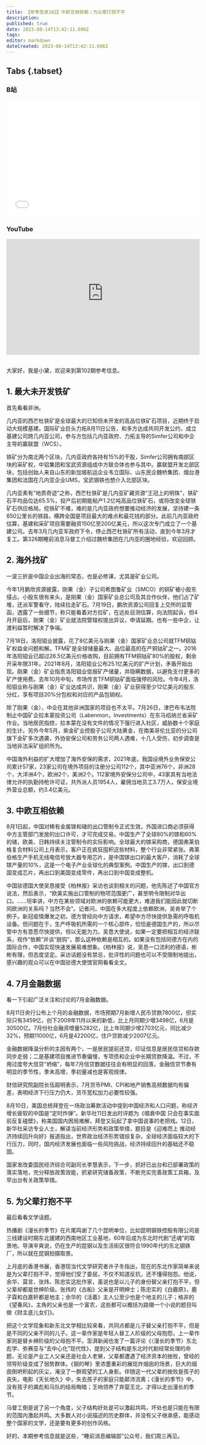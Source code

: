 ```yaml
---
title: 【参考信息102】中欧互相依赖；为父辈打抱不平
description: 
published: true
date: 2023-08-14T13:42:11.696Z
tags: 
editor: markdown
dateCreated: 2023-08-14T13:42:11.696Z
---
```


## Tabs {.tabset}
### B站
<div style="position: relative; padding: 30% 45%;">
<iframe style="position: absolute; width: 100%; height: 100%; left: 0; top: 0;" src="//player.bilibili.com/player.html?&bvid=BV1Vr4y1d7As&page=1&as_wide=1&high_quality=1&danmaku=1&autoplay=0" scrolling="no" border="0" frameborder="no" framespacing="0" allowfullscreen="true"></iframe>
</div>

### YouTube
<div style="position: relative; padding: 30% 45%;">
<iframe style="position: absolute; top: 0; left: 0; width: 100%; height: 100%;" src="https://www.youtube-nocookie.com/embed/YouTubeVID" title="YouTube video player" frameborder="0" allow="accelerometer; autoplay; clipboard-write; encrypted-media; gyroscope; picture-in-picture" allowfullscreen></iframe>
</div>

## 

大家好，我是小黛，欢迎来到第102期参考信息。

## 1. 最大未开发铁矿

首先看看非洲。

几内亚的西芒杜铁矿是全球最大的已知但未开发的高品位铁矿石项目，近期终于启动大规模基建。国际矿业巨头力拓8月11日公告，和多方达成共同开发公约，成立基建公司跨几内亚公司，参与方包括几内亚政府、力拓主导的Simfer公司和中企主导的赢联盟（WCS）。

铁矿分为南北两个区块，几内亚政府各持有15%的干股，Simfer公司拥有南部区块的采矿权，中铝集团和宝武资源组成中方联合体也参与其中。赢联盟开发北部区块，包括创始人来自山东的新加坡航运企业韦立国际、山东民企魏桥集团、烟台港集团和法国在几内亚企业UMS，宝武钢铁也想介入北部区块。

几内亚素有“地质奇迹”之称，西芒杜铁矿是几内亚矿藏资源“王冠上的明珠”，铁矿石平均品位达65.5%，投产后初期能粘产1.2亿吨高品位铁矿石，或将改变全球铁矿石供应格局。挖铁矿不难，难的是几内亚政府想要推动经济的发展，坚持建一条650公里长的铁路，横跨全国是项目最大的难点和最花钱的部分。此前几内亚政府估算，基建和采矿项目需要融资150亿至200亿美元，所以这次专门成立了一个基建公司。去年3月几内亚军政府下令，停止西芒杜铁矿所有活动，直到今年3月才复工。第326期睡前消息马督工介绍过魏桥集团在几内亚的圈地经验，欢迎回顾。

## 2. 海外找矿

一波三折是中国企业出海的常态，也是必修课，尤其是矿业公司。

今年1月鹏欣资源披露，刚果（金）子公司希图鲁矿业（SMCO）的铜矿被小股东侵占。小股东很有来头，是刚果（金）国家矿业总公司及其合作伙伴，他们占了矿堆，还派军警看守，陆续拉走矿石。7月19日，鹏欣资源公司回复上交所的监管函，透露了一些细节，称只能看着对方拉矿，在远处目测估算，向法院起诉，但4月开庭后，刚果（金）矿业就法院管辖权提出异议，申请延期。也有一些中企，让渡利益暂时解决了争端。

7月18日，洛阳钼业披露，花了8亿美元与刚果（金）国家矿业总公司就TFM铜钴矿权益金问题和解。TFM矿是全球储量最大、品位最高的在产铜钴矿之一。2016年洛阳钼业已超过26.5亿美元价格收购，目前拥有TFM铜钴矿80%的股权，剩余开采年限31年。2021年8月，洛阳钼业公布25.1亿美元的扩产计划，矛盾开始出现。刚果（金）矿业指责洛阳钼业低报矿产储量，并隐瞒数据，以避免支付更多的矿产使用费。去年10月中旬，市场传言TFM铜钴矿面临强停的风险。今年4月，洛阳钼业称与刚果（金）矿业达成共识，刚果（金）矿业获得至少12亿美元的股东分红，享有项目20%分包权和对应的产品包销权。

除了刚果（金），中企在其他非洲国家的项目也不太平。7月26日，津巴布韦法院制止中国矿企拉本蒙投资公司（Labenmon，Investments）在东马绍纳兰省采矿作业。当地居民指控，拉本蒙在没有文件的情况下强行进入社区，威胁数十个家庭的生计。另外今年5月，紫金矿业控股子公司大陆黄金，在南美哥伦比亚的分公司旗下金矿多次遇袭，外协安保公司和劳务公司两人遇难，十几人受伤，初步调查是当地非法采矿组织所为。

中国海外利益的扩大增加了海外安保的需求，2021年底，我国设境外业务保安公司累计57家，23家公司在境外项目的注册分公司112个，其中亚洲76个，非洲28个，大洋洲4个，欧洲2个，美洲2个。112家境外安保分公司中，43家具有当地法律允许的执勤持枪许可证，共外派人员1954人，雇佣当地员工3.7万人，保安业境外营业总额，约3.4亿美元。

## 3. 中欧互相依赖

8月1日起，中国对稀有金属镓和锗的出口管制令正式生效，外国进口商必须获得中方主管部门发放的出口许可，才可完成交易。中国生产了全球80%的镓和60%的锗，欧美、日韩持续关注管制令的实际影响。全球最大的镓采购商，德国弗莱伯格复合材料公司上月表示，客户正在疯狂囤积这些材料，整个行业非常紧张。弗莱伯格生产手机无线电信号放大器专用芯片，是中国镓出口的最大客户，消耗了全球镓产量的10%，这是一个电子产业全球化的典型案例。中国生产的镓，出口到德国变成芯片，再出口到美国变成零件，再出口到中国变成整机。

中国驻德国大使吴恳接受《柏林报》采访也谈到相关的问题，他先陈述了中国官方说法，然后表示，“欧美实施出口管制的物项范围更广，甚至明令限制对华出口。......坦率讲，中方在某些领域对欧洲的依赖可能更大，难道我们能因此就切断同欧洲的关系吗？当然不会”。记者问，中国在多大程度上依赖欧洲，吴肯举了个例子。新冠疫情爆发之初，德方曾经向中方请求，希望中方尽快提供急需的呼吸机设备。但问题在于，生产呼吸机所需的一个核心部件，恰恰是德国生产的，所以尽管中方有意愿尽快提供，但以无能为力。吴恳大使说，如果一定要把相互的经济联系，视作“依赖”并谈“脱钩”，那么这种依赖是相互的。如果没有包括同德方在内的国际合作，中国实现快速发展易难想象。《柏林报》说，吴恳一口流利的德语，彬彬有理，但态度坚定。采访话题没有禁忌，批评性的问题也可以不受限制地提出，感兴趣的观众可以在中国驻德大使馆官网看看全文。

## 4. 7月金融数据

看一下引起广泛关注和讨论的7月金融数据。

8月11日央行公布上个月的金融数据，市场预期7月新增人民币贷款7800亿，但实际只有3459亿，创下2009年11月以来的新低，比上月同期少增3498亿，6月是30500亿。7月份社会融资增量5282亿，比上年同期少增2703亿元，同比减少32%，预期11000亿，6月是42200亿，住户贷款减少2007亿元。

金融数据降温分析的主因有两个，一是居民提前还贷，印证信息是居民信贷和存款同步走弱；二是基建项目推进节奏偏慢，专项债和企业中长期贷款降温。不过，不用过度夸大信贷“坍缩”，每年7月信贷数据往往会有明显的回落，金融信贷节奏有明显的季节性，季末高增，季初量减也是客观规律。

财信研究院副院长伍超明表示，7月货币PMI、CPI和地产销售高频数据均有偏差，表明经济下行压力仍大，货币宽松加力必要性较强。

8月10日，美国总统拜登在一场政治筹款活动中提到中国经济和人口问题，称经济增长疲软的中国是“定时炸弹”。新华社11日发出时评题为《唱衰中国 只会在事实面前反复碰壁》，称美国国内困局难解，拜登又玩起了拿中国说事的老把戏。12日，新华社采访专业人士，解读当前经济形势和政策举措，题目是《迎难而上 推动经济持续回升向好》报道指出，世界政治经济形势错综复杂，全球经济面临较大的下行压力，同时，国内经济发展也面临一些风险挑战，经济持续回升的基础还不稳固。

国家发改委国民经济综合司副司长李慧表示，下一步，抓好已出台和已部署政策的落实落地，充分释放政策效能，抓紧研究储备政策，不断充实完善政策工具箱，及早出台有关政策举措。

## 5. 为父辈打抱不平

最后看看文学话题。

热播剧《漫长的季节》在片尾鸣谢了几个昆明单位，比如昆明钢铁控股有限公司是三线建设时期东北援建的西南地区工业基地，60年后成为东北时代剧“还魂”的取景地。导演辛爽说，仍在生产的昆钢以及生活街区很符合1990年代的东北钢铁厂，所以就在昆钢拍摄取景。

上月底的香港书展，香港现当代文学研究者许子冬指出，现在的东北作家简单来说是为父辈打抱不平，觉得他们受了委屈，不仅不知道反抗，还不懂得抱怨。他说，余华、莫言、张炜、陈忠实这批作家，虽说也是以儿子的身份替父亲打抱不平，但父辈却都是世绅阶级。张炜的《古船》父亲是开明绅士；陈忠实的《白鹿原》，鹿子霖和白嘉轩都是地主；余华的《活着》主人公至少也是个地主的儿子；格非的《望春风》，主角的父亲也是一个富农，这些都可以概括为路翎一个小说的题目叫做《财主底儿女们》。

把这个文学现象和新东北文学相比较来看，共同点都是儿子替父亲打抱不平，但是是不同的父亲不同的儿子。这一辈作家是年轻人替工人阶级的父母抱怨，上一辈作家则是替乡绅阶级的父母抱不平。澎湃新闻也发了一篇评论《〈漫长的季节〉东北彪学、弥赛亚与“去中心化”现代性》，提到父子结构是东北时代剧经常处理的命题，无论是产业工人父亲还是社会人老舅，父辈都遭遇了经济资本的挫败，曾经的领导阶级变成了弱势群体。《钢的琴》里浓墨重彩的展现炸烟囱的场景，巨大的烟囱倒坍积起的灰尘，淹没了一群观望的工人身影。伴随这一代父辈的挫败是孩子的丧失，电影《天长地久》中，失去孩子的家庭只能颠沛流离；《漫长的季节》中，没有孩子的龚彪和马队的结局晦暗；王响领养了弃婴王北，才得以走出漫长的季节。

马督工倒是说了另一个角度，父子结构好处是可以激起共鸣，坏处也是只能在有限的范围内激起共鸣。大多数人对小说描述的历史群体，并没有父子继承感，能感动整个国家的文学，还是要有更多的创作风格。

好的，本期参考信息就是这些，“睡前消息编辑部”公众号，我们周三再见。



